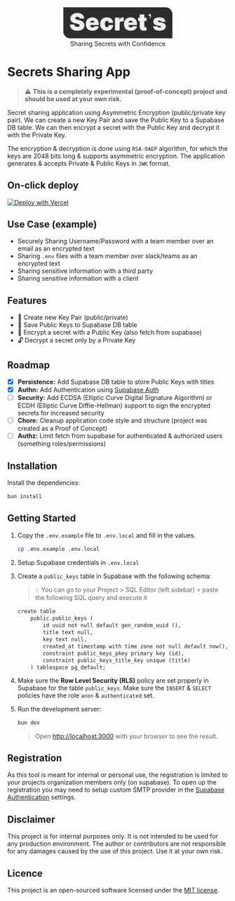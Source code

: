 <p align="center"><a href="https://secrethash.dev" target="_blank"><img src="./secrets-app.svg" width="250" alt="Secrets Logo"></a><br>Sharing Secrets with Confidence</p>

# Secrets Sharing App

> :warning: **This is a completely experimental (proof-of-concept) project and should be used at your own risk.**

Secret sharing application using Asymmetric Encryption (public/private key pair). We can create a new Key Pair and save the Public Key to a Supabase DB table. We can then encrypt a secret with the Public Key and decrypt it with the Private Key.

The encryption & decryption is done using `RSA-OAEP` algorithm, for which the keys are 2048 bits long & supports asymmetric encryption. The application generates & accepts Private & Public Keys in `JWK` format.

## On-click deploy

[![Deploy with Vercel](https://vercel.com/button)](https://vercel.com/new/clone?repository-url=https%3A%2F%2Fgithub.com%2Fsecrethash%2Fsecrets-app%2Ftree%2Fmain&env=NEXT_PUBLIC_SUPABASE_URL,NEXT_PUBLIC_SUPABASE_ANON_KEY&envDescription=Supabase%20URL%20%26%20Keys&project-name=secrets-sharing-app&repository-name=secrets-sharing-app&redirect-url=https%3A%2F%2Fgithub.com%2Fsecrethash%2Fsecrets-app%2Ftree%2Fmain)

## Use Case (example)

- Securely Sharing Username/Password with a team member over an email as an encrypted text
- Sharing `.env` files with a team member over slack/teams as an encrypted text
- Sharing sensitive information with a third party
- Sharing sensitive information with a client

## Features

- 🔑 Create new Key Pair (public/private)
- 🛅 Save Public Keys to Supabase DB table
- 🔐 Encrypt a secret with a Public Key (also fetch from supabase)
- 🔓 Decrypt a secret only by a Private Key

## Roadmap

- [x] **Persistence:** Add Supabase DB table to store Public Keys with titles
- [x] **Authn:** Add Authentication using [Supabase Auth](https://supabase.com/docs/guides/auth/server-side/nextjs)
- [ ] **Security:** Add ECDSA (Elliptic Curve Digital Signature Algorithm) or ECDH (Elliptic Curve Diffie-Hellman) support to sign the encrypted secrets for increased security
- [ ] **Chore:** Cleanup application code style and structure (project was created as a Proof of Concept)
- [ ] **Authz:** Limit fetch from supabase for authenticated & authorized users (something roles/permissions)

## Installation

Install the dependencies:

```bash
bun install
```

## Getting Started

1. Copy the `.env.example`  file to  `.env.local`  and fill in the values.

    ```bash
    cp .env.example .env.local
    ```

2. Setup Supabase credentials in `.env.local`

3. Create a `public_keys` table in Supabase with the following schema:

    > 💡 You can go to your Project > SQL Editor (left sidebar) > paste the following SQL query and execute it

    ```pgsql
    create table
        public.public_keys (
            id uuid not null default gen_random_uuid (),
            title text null,
            key text null,
            created_at timestamp with time zone not null default now(),
            constraint public_keys_pkey primary key (id),
            constraint public_keys_title_key unique (title)
        ) tablespace pg_default;
    ```

4. Make sure the **Row Level Security (RLS)** policy are set properly in Supabase for the table `public_keys`. Make sure the `INSERT` & `SELECT` policies have the role `anon` & `authenticated` set.

5. Run the development server:

    ```bash
    bun dev
    ```

    > Open [http://localhost:3000](http://localhost:3000) with your browser to see the result.

## Registration

As this tool is meant for internal or personal use, the registration is limited to your projects organization members only (on supabase). To open up the registration you may need to setup custom SMTP provider in the [Supabase Authentication](https://supabase.com/docs/guides/auth/auth-smtp) settings.

## Disclaimer

This project is for internal purposes only. It is not intended to be used for any production environment. The author or contributors are not responsible for any damages caused by the use of this project. Use it at your own risk.

## Licence

This project is an open-sourced software licensed under the [MIT license](./LICENSE.md).

